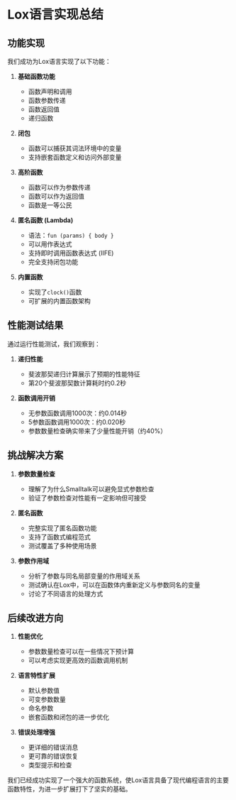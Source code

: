 # Lox语言实现总结

## 功能实现

我们成功为Lox语言实现了以下功能：

1. **基础函数功能**
   - 函数声明和调用
   - 函数参数传递
   - 函数返回值
   - 递归函数

2. **闭包**
   - 函数可以捕获其词法环境中的变量
   - 支持嵌套函数定义和访问外部变量

3. **高阶函数**
   - 函数可以作为参数传递
   - 函数可以作为返回值
   - 函数是一等公民

4. **匿名函数 (Lambda)**
   - 语法：`fun (params) { body }`
   - 可以用作表达式
   - 支持即时调用函数表达式 (IIFE)
   - 完全支持闭包功能

5. **内置函数**
   - 实现了`clock()`函数
   - 可扩展的内置函数架构

## 性能测试结果

通过运行性能测试，我们观察到：

1. **递归性能**
   - 斐波那契递归计算展示了预期的性能特征
   - 第20个斐波那契数计算耗时约0.2秒

2. **函数调用开销**
   - 无参数函数调用1000次：约0.014秒
   - 5参数函数调用1000次：约0.020秒
   - 参数数量检查确实带来了少量性能开销（约40%）

## 挑战解决方案

1. **参数数量检查**
   - 理解了为什么Smalltalk可以避免显式参数检查
   - 验证了参数检查对性能有一定影响但可接受

2. **匿名函数**
   - 完整实现了匿名函数功能
   - 支持了函数式编程范式
   - 测试覆盖了多种使用场景

3. **参数作用域**
   - 分析了参数与同名局部变量的作用域关系
   - 测试确认在Lox中，可以在函数体内重新定义与参数同名的变量
   - 讨论了不同语言的处理方式

## 后续改进方向

1. **性能优化**
   - 参数数量检查可以在一些情况下预计算
   - 可以考虑实现更高效的函数调用机制

2. **语言特性扩展**
   - 默认参数值
   - 可变参数数量
   - 命名参数
   - 嵌套函数和闭包的进一步优化

3. **错误处理增强**
   - 更详细的错误消息
   - 更可靠的错误恢复
   - 类型提示和检查

我们已经成功实现了一个强大的函数系统，使Lox语言具备了现代编程语言的主要函数特性，为进一步扩展打下了坚实的基础。